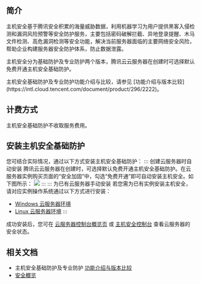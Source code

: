 ## 简介
主机安全基于腾讯安全积累的海量威胁数据，利用机器学习为用户提供黑客入侵检测和漏洞风险预警等安全防护服务，主要包括密码破解拦截、异地登录提醒、木马文件检测、高危漏洞检测等安全功能，解决当前服务器面临的主要网络安全风险，帮助企业构建服务器安全防护体系，防止数据泄露。

主机安全分为基础防护及专业防护两个版本，腾讯云云服务器在创建时可选择默认免费开通主机安全基础防护。


<dx-alert infotype="explain" title="">
主机安全基础防护及专业防护功能介绍与比较，请参见 [功能介绍与版本比较](https://intl.cloud.tencent.com/document/product/296/2222)。
</dx-alert>



## 计费方式
主机安全基础防护不收取服务费用。


## 安装主机安全基础防护
您可结合实际情况，通过以下方式安装主机安全基础防护：
<dx-tabs>
::: 创建云服务器时自动安装
腾讯云云服务器在创建时，可选择默认免费开通主机安全基础防护。在云服务器实例购买页面的“安全加固”中，勾选“免费开通”即可自动安装主机安全。如下图所示：
![](https://qcloudimg.tencent-cloud.cn/raw/0fdf0fddce3b59f80bdd337c1cf74e86.png)
:::
::: 为已有云服务器手动安装
若您需为已有实例安装主机安全，请对应实例操作系统通过以下方式进行安装：
- [Windows 云服务器环境](https://intl.cloud.tencent.com/document/product/296/12236)
- [Linux 云服务器环境](https://intl.cloud.tencent.com/document/product/296/12236)
:::
</dx-tabs>

成功安装后，您可在 [云服务器控制台概览页](https://console.cloud.tencent.com/cvm/overview) 或 [主机安全控制台](https://console.cloud.tencent.com/cwp) 查看云服务器的安全状态。


## 相关文档
- 主机安全基础防护及专业防护 [功能介绍与版本比较](https://intl.cloud.tencent.com/document/product/296/2222)
- [安全概览](https://intl.cloud.tencent.com/document/product/296/35234)
